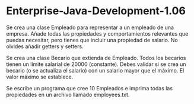 ﻿# Enterprise-Java-Development-1.06

Se crea una clase Empleado para representar a un empleado de una empresa. Añade todas las propiedades y comportamientos relevantes que puedas necesitar, pero tienes que incluir una propiedad de salario. No olvides añadir getters y setters.

Se crea una clase Becario que extienda de Empleado. Todos los becarios tienen un límite salarial de 20000 (constante). Debes validar si se crea un becario (o se actualiza el salario) con un salario mayor que el máximo. El valor máximo se establece.

Se escribe un programa que cree 10 Empleados e imprima todas las propiedades en un archivo llamado employees.txt.
